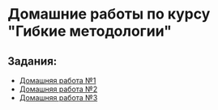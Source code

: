 # Домашние работы по курсу "Гибкие методологии"
## Задания:
* [Домашняя работа №1](https://github.com/VeronikaKhodan21/FlexibleMethodologiesHomework/blob/main/work/hw1.md)
* [Домашняя работа №2]()
* [Домашняя работа №3](https://github.com/VeronikaKhodan21/FlexibleMethodologiesHomework/blob/main/work/hw3.md)